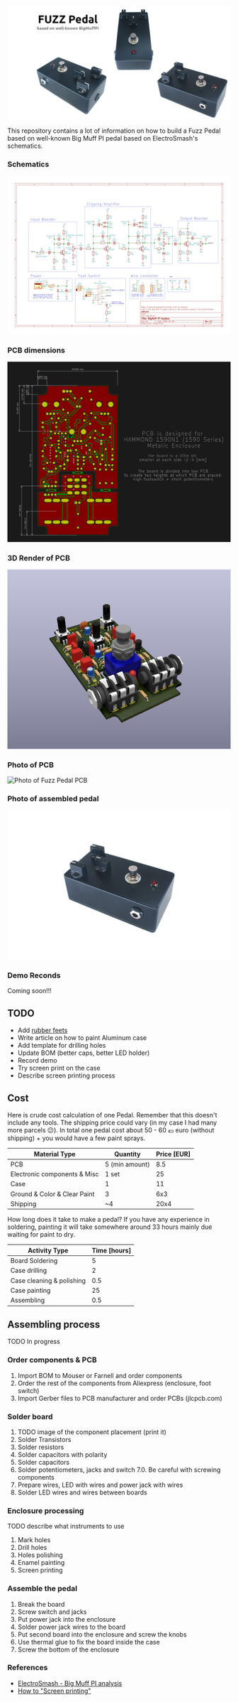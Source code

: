 ![DIY Fuzz Pedal](./photos/composition-photo.png)

This repository contains a lot of information on how to build a Fuzz Pedal based
on well-known Big Muff PI pedal based on ElectroSmash's schematics.

### Schematics

[![Fuzz Pedal schematics](./photos/schematics.png)](./schematics.pdf)

### PCB dimensions

[![Fuzz Pedal PCB](./photos/pcb.png)](./pcb.pdf)

### 3D Render of PCB

![Fuzz Pedal render](./photos/pcb-render.png)

### Photo of PCB

![Photo of Fuzz Pedal PCB](./photos/pcb-photo2.png)

### Photo of assembled pedal

![Photo of assembled Fuzz Pedal](./photos/pedal-photo1.png)

### Demo Reconds

Coming soon!!!

## TODO

* Add [rubber feets][1]
* Write article on how to paint Aluminum case
* Add template for drilling holes
* Update BOM (better caps, better LED holder)
* Record demo
* Try screen print on the case
* Describe screen printing process

## Cost

Here is crude cost calculation of one Pedal. Remember that this doesn't include
any tools. The shipping price could vary (in my case I had many more parcels
😕). In total one pedal cost about 50 - 60 💶 euro (without shipping) + you would
have a few paint sprays.

| Material Type                | Quantity       | Price [EUR] |
|------------------------------|----------------|-------------|
| PCB                          | 5 (min amount) |     8.5     |
| Electronic components & Misc |      1 set     |      25     |
| Case                         |        1       |      11     |
| Ground & Color & Clear Paint |        3       |     6x3     |
| Shipping                     |       ~4       |     20x4    |

How long does it take to make a pedal? If you have any experience in soldering,
painting it will take somewhere around 33 hours mainly due waiting for paint to
dry.

| Activity Type             | Time [hours] |
|---------------------------|--------------|
| Board Soldering           |       5      |
| Case drilling             |       2      |
| Case cleaning & polishing |      0.5     |
| Case painting             |      25      |
| Assembling                |      0.5     |

## Assembling process

TODO In progress

### Order components & PCB

1. Import BOM to Mouser or Farnell and order components
2. Order the rest of the components from Aliexpress (enclosure, foot switch)
3. Import Gerber files to PCB manufacturer and order PCBs (jlcpcb.com)

### Solder board

1. TODO image of the component placement (print it)
2. Solder Transistors
3. Solder resistors
4. Solder capacitors with polarity
5. Solder capacitors
6. Solder potentiometers, jacks and switch
7.0. Be careful with screwing components
7. Prepare wires, LED with wires and power jack with wires
8. Solder LED wires and wires between boards

### Enclosure processing

TODO describe what instruments to use
1. Mark holes
2. Drill holes
3. Holes polishing
4. Enamel painting
5. Screen printing

### Assemble the pedal

1. Break the board
2. Screw switch and jacks
3. Put power jack into the enclosure
4. Solder power jack wires to the board
5. Put second board into the enclosure and screw the knobs
6. Use thermal glue to fix the board inside the case
7. Screw the bottom of the enclosure

### References

* [ElectroSmash - Big Muff PI analysis](https://www.electrosmash.com/big-muff-pi-analysis)
* [How to "Screen printing"](https://www.youtube.com/watch?v=NS8Q9LUIKA8)

[1]: http://www.diyguitarpedals.com.au/shop/index.php?main_page=product_info&cPath=15&products_id=591
[2]: http://www.caravanelectroworks.com/?p=418
[3]: http://rezzonics.blogspot.com/2018/05/nutube-screamer-schematics-bom-layout.html
